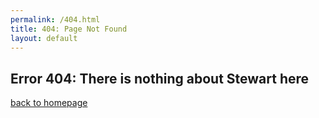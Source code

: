```yaml
---
permalink: /404.html
title: 404: Page Not Found
layout: default
---
```

## Error 404: There is nothing about Stewart here
[back to homepage](/index.html)

